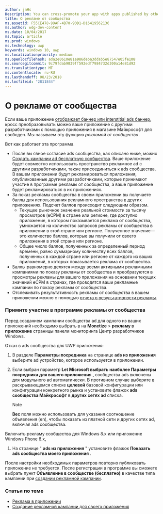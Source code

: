 ```yaml
---
author: jnHs
Description: You can cross-promote your app with apps published by other developers. We call this feature community ads.
title: О рекламе от сообщества
ms.assetid: F55CE478-99AF-4B70-90D1-D16419562136
ms.author: wdg-dev-content
ms.date: 10/04/2017
ms.topic: article
ms.prod: windows
ms.technology: uwp
keywords: windows 10, uwp
ms.localizationpriority: medium
ms.openlocfilehash: ada2e0610e81e986deba3ddab5e87547e05fe108
ms.sourcegitcommit: 9c79fdab9039ff592edf7984732d300a14e81d92
ms.translationtype: MT
ms.contentlocale: ru-RU
ms.lasthandoff: 08/23/2018
ms.locfileid: "2811844"
---
```

# <a name="about-community-ads"></a>О рекламе от сообщества

Если ваше приложение [отображает баннер или interstitial ads баннер](../monetize/display-ads-in-your-app.md), кросс преобразовывать можно ваше приложение с другими разработчиками с помощью приложения в магазине Майкрософт для свободен. Мы называем эту функцию *рекламой от сообщества*.  

Вот как работает эта программа.

* После вы явное согласие ads сообщества, как описано ниже, можно [Создать кампании ad бесплатную сообщества](create-an-ad-campaign-for-your-app.md). Ваше приложение будет совместно использовать пространство рекламное ad с другими разработчиками, также присоединиться к ads сообщества. В вашем приложении будут рекламироваться приложения, опубликованные другими разработчиками, которые принимают участие в программе рекламы от сообщества, а ваше приложение будет рекламироваться в их приложениях.
* За показ рекламы сообщества в своем приложении вы получаете баллы для использования рекламного пространства в других приложениях. Подсчет баллов происходит следующим образом.
  * Текущее рыночное значение реальной стоимости за тысячу просмотров (eCPM) в стране или регионе, где доступно приложение, в котором показывается реклама от сообщества, умножается на количество запросов рекламы от сообщества в приложении в этой стране или регионе. Полученное значение— это количество баллов, которые вы получили от своего приложения в этой стране или регионе.
  * Общее число баллов, полученных за определенный период времени, равно суммарному количеству всех баллов, полученных в каждой стране или регионе от каждого из ваших приложений, в которых показывается реклама от сообщества.
* Баллы равномерно делятся между всеми активными рекламными компаниями по показу рекламы от сообщества и преобразуются в просмотры рекламы для вашего приложения на основании текущих значений eCPM в странах, где проводятся ваши рекламные кампании по показу рекламы от сообщества.
* Отслеживать результативность рекламы от сообщества в вашем приложении можно с помощью [отчета о результативности рекламы](advertising-performance-report.md).

### <a name="opt-in-to-community-ads"></a>Примите участие в программе рекламы от сообщества

Перед созданием кампании сообщества ad для одного из ваших приложений необходимо выбрать в на **Monetize** &gt; **рекламу в приложение** страницы панели мониторинга Центр разработчиков Windows.

Отказ в ads сообщества для UWP приложения:

1. В разделе **Параметры посредника** на странице **ads из приложения** выберите ad устройство, которое используется в приложении.
2. Если выбран параметр **Let Microsoft выбрать наиболее Параметры посредника для вашего приложения** , сообщества ads включены для модульного ad автоматически. В противном случае выберите в раскрывающемся списке **целевой** базовой конфигурации или конфигурации конкретного рынка и установите флажок **ads сообщества Майкрософт** в **других сетях ad** списка.

    > [!NOTE]
    > **Вес** поля можно использовать для указания соотношение объявления (en), чтобы показать из платной сети и других сетях ad, включая ads сообщества.

Включить рекламу сообщества для Windows 8.x или приложение Windows Phone 8.x,

1. На странице " **ads из приложения** " установите флажок **Показать ads сообщества моего приложения** .

После настройки необходимых параметров повторно публиковать приложение не требуется. После регистрации в программе вы сможете выбрать пункт **Объявление в сообществе (бесплатно)** в качестве типа кампании при [создании рекламной кампании](create-an-ad-campaign-for-your-app.md).

### <a name="related-topics"></a>Статьи по теме

* [Реклама в приложении](in-app-ads.md)
* [Создание рекламной кампании для своего приложения](create-an-ad-campaign-for-your-app.md)

